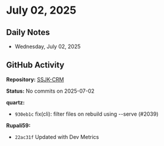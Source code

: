 ﻿# July 02, 2025

## Daily Notes

- Wednesday, July 02, 2025

## GitHub Activity

**Repository:** [SSJK-CRM](https://github.com/Rupali59/SSJK-CRM)

**Status:** No commits on 2025-07-02

**quartz:**
- `930eb1c` fix(cli): filter files on rebuild using --serve (#2039)

**Rupali59:**
- `22ac31f` Updated with Dev Metrics
